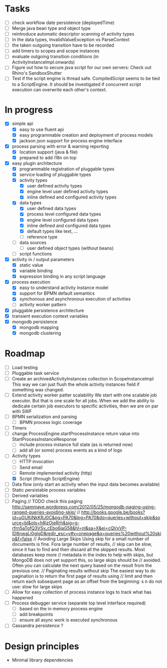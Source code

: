 # Tasks

- [ ] check workflow date persistence (deployedTime)
- [ ] Merge java bean type and object type
- [ ] reintroduce automatic descriptor scanning of activity types
- [ ] In the data types, InvalidValueException vs ParseContext
- [ ] the taken outgoing transition have to be recorded
- [ ] add timers to scopes and scope instances
- [ ] evaluate outgoing transition conditions (in ActivityInstanceImpl.onwards) 
- [ ] Figure out how to secure java script for our own servers:  Check out Rhino's SandboxShutter
- [ ] Test if the script engine is thread safe. CompiledScript seems to be tied to a ScriptEngine. It should be investigated if concurrent script execution can overwrite each other's context.

# In progress

- [x] simple api 
  - [x] easy to use fluent api
  - [x] easy programmable creation and deployment of process models
  - [x] jackson json support for process engine interface
- [x] process parsing with error & warning reporting
  - [x] location support (java & file) 
  - [x] prepared to add i18n on top
- [x] easy plugin architecture
  - [x] programmable registration of pluggable types
  - [x] service loading of pluggable types
  - [x] activity types
     - [x] user defined activity types
     - [x] engine level user defined activity types
     - [x] inline defined and configured activity types
  - [x] data types
     - [x] user defined data types
     - [x] process level configured data types
     - [x] engine level configured data types
     - [x] inline defined and configured data types
     - [x] default types like text, ... 
     - [ ] reference type
  - [ ] data sources
     - [ ] user defined object types (without beans) 
  - [ ] script functions
- [x] activity in / output parameters
  - [x] static value 
  - [x] variable binding 
  - [x] expression binding in any script language 
- [x] process execution
  - [x] easy to understand activity instance model
  - [x] support for BPMN default semantics
  - [x] synchonous and asynchronoux execution of activities
  - [ ] activity worker pattern
- [x] pluggable persistence architecture 
- [x] transient execution context variables
- [x] mongodb persistence
  - [x] mongodb mapping
  - [x] mongodb clustering

# Roadmap

- [ ] Load testing
- [ ] Pluggable task service
- [ ] Create an archivedActivityInstances collection in ScopeInstanceImpl  This way we can just flush the whole activity instances field if something was changed.
- [ ] Extend activity worker patter scalability
      We start with one scalable job executor.  But that is one scale for all jobs.
      When we add the ability to dedicate certain job executors to specific activities, then 
      we are on par with SWF
- [ ] BPMN serialization and parsing
  - [ ] BPMN process logic coverage
- [ ] Timers
- [ ] change ProcessEngine.startProcessInstance return value into StartProcessInstanceResponse
  - [ ] include process instance full state (as is returned now)
  - [ ] add all (or some) process events as a kind of logs
- [ ] Activity types
  - [ ] HTTP invocation
  - [ ] Send email
  - [ ] Remote implemented activity (http)
  - [x] Script (through ScriptEngine)
- [ ] Data flow (only start an activity when the input data becomes available)
- [ ] Static persistable process variables
- [ ] Derived variables
- [ ] Paging
  // TODO check this paging http://sammaye.wordpress.com/2012/05/25/mongodb-paging-using-ranged-queries-avoiding-skip/
  // http://books.google.be/books?id=uGUKiNkKRJ0C&pg=PA70&lpg=PA70&dq=queries+without+skip&source=bl&ots=h8jzOjeRrh&sig=g-rfrn5aTofQ3VSv_cEbo6jaG58&hl=nl&sa=X&ei=cQVxVP-lD8nwaLj0gIgD&redir_esc=y#v=onepage&q=queries%20without%20skip&f=false
  // Avoiding Large Skips Using skip for a small number of documents is fine. Fora large number of results, 
  // skip can be slow, since it has to find and then discard all the skipped results. Most databases keep more 
  // metadata in the index to help with skips, but MongoDB does not yet support this, so large skips should be 
  // avoided. Often you can calculate the next query based on the result from the previous one. 
  // Paginating results without skip The easiest way to do pagination is to return the first page of results using 
  // limit and then return each subsequent page as an offset from the beginning: s n do not use: slow for large skips
- [ ] Allow for easy collection of process instance logs to track what has happened
- [ ] Process debugger service (separate top level interface required)
  - [ ] based on the in memory process engine
  - [ ] add breakpoints
  - [ ] ensure all async work is executed synchronous 
- [ ] Cassandra persistence ?

# Design principles

* Minimal library dependencies

